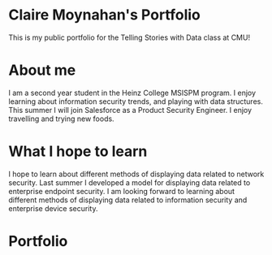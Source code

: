 # Claire Moynahan's Portfolio
This is my public portfolio for the Telling Stories with Data class at CMU!

# About me
I am a second year student in the Heinz College MSISPM program. I enjoy learning about information security trends, and playing with data structures. This summer I will join Salesforce as a Product Security Engineer. I enjoy travelling and trying new foods.   

# What I hope to learn
I hope to learn about different methods of displaying data related to network security. Last summer I developed a model for displaying data related to enterprise endpoint security. I am looking forward to learning about different methods of displaying data related to information security and enterprise device security.

# Portfolio


